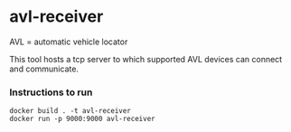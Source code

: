# avl-receiver

AVL = automatic vehicle locator

This tool hosts a tcp server to which supported AVL devices can connect and communicate.

### Instructions to run
```
docker build . -t avl-receiver
docker run -p 9000:9000 avl-receiver
```